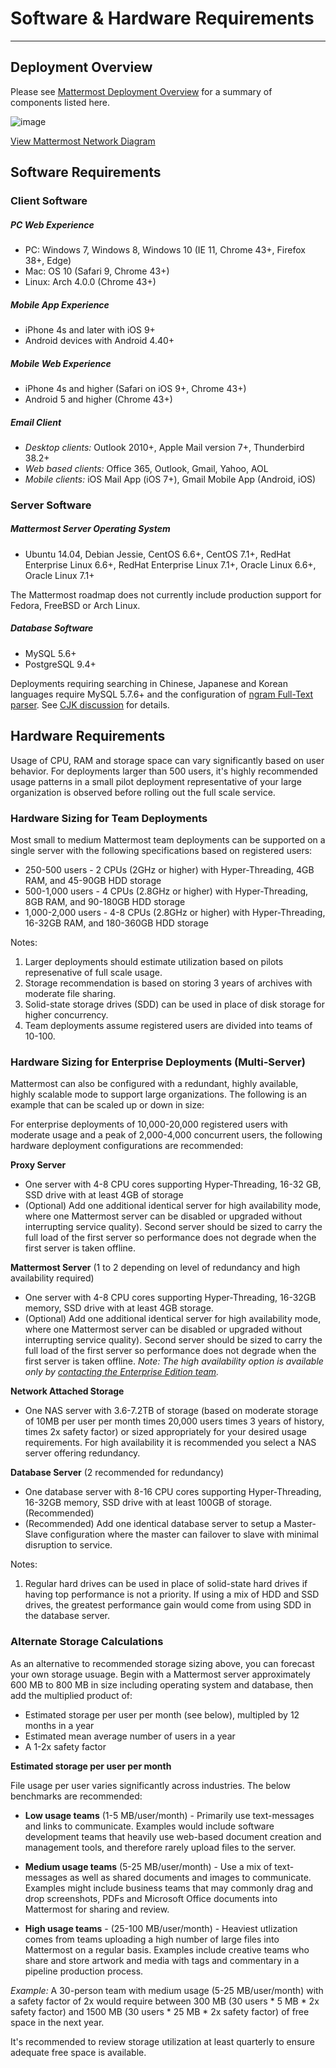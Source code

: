 # Software & Hardware Requirements
___

## Deployment Overview

Please see [Mattermost Deployment Overview](http://docs.mattermost.com/deployment/deployment.html) for a summary of components listed here. 

![image](../images/network.PNG)

[View Mattermost Network Diagram](../images/network.PNG)

## Software Requirements 

### Client Software 

##### PC Web Experience

- PC: Windows 7, Windows 8, Windows 10 (IE 11, Chrome 43+, Firefox 38+, Edge)  
- Mac: OS 10 (Safari 9, Chrome 43+)  
- Linux: Arch 4.0.0  (Chrome 43+)  

##### Mobile App Experience

- iPhone 4s and later with iOS 9+ 
- Android devices with Android 4.40+

##### Mobile Web Experience

- iPhone 4s and higher (Safari on iOS 9+, Chrome 43+)  
- Android 5 and higher (Chrome 43+)  

##### Email Client

- _Desktop clients:_ Outlook 2010+, Apple Mail version 7+, Thunderbird 38.2+  
- _Web based clients:_ Office 365, Outlook, Gmail, Yahoo, AOL  
- _Mobile clients:_ iOS Mail App (iOS 7+), Gmail Mobile App (Android, iOS)

### Server Software 

##### Mattermost Server Operating System

- Ubuntu 14.04, Debian Jessie, CentOS 6.6+, CentOS 7.1+, RedHat Enterprise Linux 6.6+, RedHat Enterprise Linux 7.1+, Oracle Linux 6.6+, Oracle Linux 7.1+

The Mattermost roadmap does not currently include production support for Fedora, FreeBSD or Arch Linux. 

##### Database Software

- MySQL 5.6+
- PostgreSQL 9.4+

Deployments requiring searching in Chinese, Japanese and Korean languages require MySQL 5.7.6+ and the configuration of [ngram Full-Text parser](https://dev.mysql.com/doc/refman/5.7/en/fulltext-search-ngram.html). See [CJK discussion](https://github.com/mattermost/platform/issues/2033#issuecomment-183872616) for details. 

## Hardware Requirements 

Usage of CPU, RAM and storage space can vary significantly based on user behavior. For deployments larger than 500 users, it's highly recommended usage patterns in a small pilot deployment representative of your large organization is observed before rolling out the full scale service. 

### Hardware Sizing for Team Deployments

Most small to medium Mattermost team deployments can be supported on a single server with the following specifications based on registered users: 

- 250-500 users - 2 CPUs (2GHz or higher) with Hyper-Threading, 4GB RAM, and 45-90GB HDD storage
- 500-1,000 users - 4 CPUs (2.8GHz or higher) with Hyper-Threading, 8GB RAM, and 90-180GB HDD storage
- 1,000-2,000 users - 4-8 CPUs (2.8GHz or higher) with Hyper-Threading, 16-32GB RAM, and 180-360GB HDD storage

Notes: 

1. Larger deployments should estimate utilization based on pilots represenative of full scale usage. 
2. Storage recommendation is based on storing 3 years of archives with moderate file sharing. 
3. Solid-state storage drives (SDD) can be used in place of disk storage for higher concurrency. 
4. Team deployments assume registered users are divided into teams of 10-100. 

### Hardware Sizing for Enterprise Deployments (Multi-Server)

Mattermost can also be configured with a redundant, highly available, highly scalable mode to support large organizations. The following is an example that can be scaled up or down in size: 

For enterprise deployments of 10,000-20,000 registered users with moderate usage and a peak of 2,000-4,000 concurrent users, the following hardware deployment configurations are recommended: 

**Proxy Server**
- One server with 4-8 CPU cores supporting Hyper-Threading, 16-32 GB, SSD drive with at least 4GB of storage
- (Optional) Add one additional identical server for high availability mode, where one Mattermost server can be disabled or upgraded without interrupting service quality). Second server should be sized to carry the full load of the first server so performance does not degrade when the first server is taken offline. 

**Mattermost Server** (1 to 2 depending on level of redundancy and high availability required)
- One server with 4-8 CPU cores supporting Hyper-Threading, 16-32GB memory, SSD drive with at least 4GB storage. 
- (Optional) Add one additional identical server for high availability mode, where one Mattermost server can be disabled or upgraded without interrupting service quality). Second server should be sized to carry the full load of the first server so performance does not degrade when the first server is taken offline. _Note: The high availability option is available only by [contacting the Enterprise Edition team](https://about.mattermost.com/contact/)._

**Network Attached Storage** 
- One NAS server with 3.6-7.2TB of storage (based on moderate storage of 10MB per user per month times 20,000 users times 3 years of history, times 2x safety factor) or sized appropriately for your desired usage requirements. For high availability it is recommended you select a NAS server offering redundancy. 

**Database Server** (2 recommended for redundancy)
- One database server with 8-16 CPU cores supporting Hyper-Threading, 16-32GB memory, SSD drive with at least 100GB of storage. (Recommended) 
- (Recommended) Add one identical database server to setup a Master-Slave configuration where the master can failover to slave with minimal disruption to service. 

Notes: 

1. Regular hard drives can be used in place of solid-state hard drives if having top performance is not a priority. If using a mix of HDD and SSD drives, the greatest performance gain would come from using SDD in the database server. 

### Alternate Storage Calculations 

As an alternative to recommended storage sizing above, you can forecast your own storage usuage. Begin with a Mattermost server approximately 600 MB to 800 MB in size including operating system and database, then add the multiplied product of:

- Estimated storage per user per month (see below), multipled by 12 months in a year
- Estimated mean average number of users in a year
- A 1-2x safety factor

**Estimated storage per user per month**

File usage per user varies significantly across industries. The below benchmarks are recommended: 

- **Low usage teams** (1-5 MB/user/month) - Primarily use text-messages and links to communicate. Examples would include software development teams that heavily use web-based document creation and management tools, and therefore rarely upload files to the server. 
 
- **Medium usage teams** (5-25 MB/user/month) - Use a mix of text-messages as well as shared documents and images to communicate. Examples might include business teams that may commonly drag and drop screenshots, PDFs and Microsoft Office documents into Mattermost for sharing and review. 

- **High usage teams** - (25-100 MB/user/month) - Heaviest utlization comes from teams uploading a high number of large files into Mattermost on a regular basis. Examples include creative teams who share and store artwork and media with tags and commentary in a pipeline production process. 
 
*Example:* A 30-person team with medium usage (5-25 MB/user/month) with a safety factor of 2x would require between 300 MB (30 users * 5 MB * 2x safety factor) and 1500 MB (30 users * 25 MB * 2x safety factor) of free space in the next year. 

It's recommended to review storage utilization at least quarterly to ensure adequate free space is available. 
